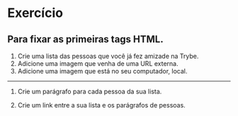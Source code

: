 # Exercício

## Para fixar as primeiras tags HTML.

1. Crie uma lista das pessoas que você já fez amizade na Trybe.
2. Adicione uma imagem que venha de uma URL externa.
3. Adicione uma imagem que está no seu computador, local.

---

1. Crie um parágrafo para cada pessoa da sua lista.

2. Crie um link entre a sua lista e os parágrafos de pessoas.
